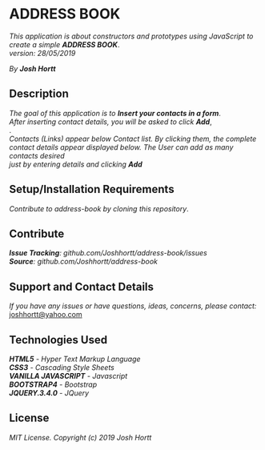 # ADDRESS BOOK

_This application is about constructors and prototypes using JavaScript to create a simple **ADDRESS BOOK**_.<br/>
_version: 28/05/2019_<br/>

_By **Josh Hortt**_

## Description

_The goal of this application is to **Insert your contacts in a form**_.<br/>
_After inserting contact details, you will be asked to click **Add**_,<br/>.<br/>
_Contacts (Links) appear below Contact list. By clicking them, the complete_<br/>
_contact details appear displayed below. The User can add as many contacts desired_<br/>
_just by entering details and clicking **Add**_

## Setup/Installation Requirements

_Contribute to address-book by cloning this repository_.

## Contribute

_**Issue Tracking**: github.com/Joshhortt/address-book/issues_<br/>
_**Source**: github.com/Joshhortt/address-book_

## Support and Contact Details

_If you have any issues or have questions, ideas, concerns, please contact:_ joshhortt@yahoo.com

## Technologies Used

_**HTML5** - Hyper Text Markup Language_<br/>
_**CSS3** - Cascading Style Sheets_<br/>
_**VANILLA JAVASCRIPT** - Javascript_</br>
_**BOOTSTRAP4** - Bootstrap_</br>
_**JQUERY.3.4.0** - JQuery_

## License

*MIT License. Copyright (c) 2019 Josh Hortt*
